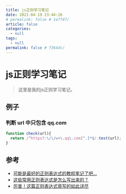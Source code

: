 ```yaml
---
title: js正则学习笔记
date: 2021-04-19 23:44:26
# permalink: false # 1e7f47/
article: false
categories: 
  - null
tags: 
  - null
permalink: false # f364dc/
---
```

# js正则学习笔记
> 这里是我的js正则学习笔记。








## 例子

### 判断 url 中只包含 qq.com
```js
function check(url){
  return /^https?:\/\/w+\.qq\.com[^.]*$/.test(url);
}
```


## 参考

- [可能是最好的正则表达式的教程笔记了吧...](https://juejin.cn/post/6844903648309297166)
- [这些常用正则表达式是怎么写出来的？](https://juejin.cn/post/7073360739410378760)
- [厉害！这篇正则表达式竟写的如此详尽](https://mp.weixin.qq.com/s/s5CfAQTLNnXYJwCAerZcYA)
